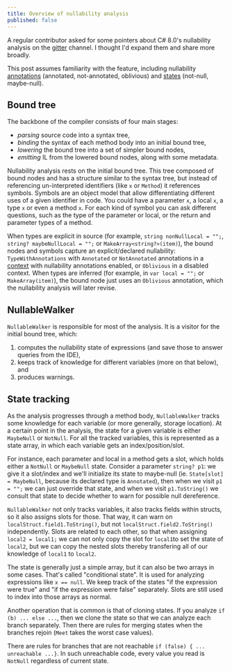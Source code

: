 ```yaml
---
title: Overview of nullability analysis
published: false
---
```


A regular contributor asked for some pointers about C# 8.0's nullability analysis on the [gitter](https://gitter.im/dotnet/roslyn) channel. I thought I'd expand them and share more broadly.

This post assumes familiarity with the feature, including nullability [annotations](https://github.com/dotnet/csharplang/blob/master/proposals/csharp-8.0/nullable-reference-types-specification.md#nullability-of-types) (annotated, not-annotated, oblivious) and [states](https://github.com/dotnet/csharplang/blob/master/proposals/csharp-8.0/nullable-reference-types-specification.md#null-state-and-null-tracking) (not-null, maybe-null).

## Bound tree

The backbone of the compiler consists of four main stages:
- _parsing_ source code into a syntax tree,
- _binding_ the syntax of each method body into an initial bound tree,
- _lowering_ the bound tree into a set of simpler bound nodes,
- _emitting_ IL from the lowered bound nodes, along with some metadata.

Nullability analysis rests on the initial bound tree. This tree composed of bound nodes and has a structure similar to the syntax tree, but instead of referencing un-interpreted identifiers (like `x` or `Method`) it references symbols. Symbols are an object model that allow differentiating different uses of a given identifier in code. You could have a parameter `x`, a local `x`, a type `x` or even a method `x`. For each kind of symbol you can ask different questions, such as the type of the parameter or local, or the return and parameter types of a method.

When types are explicit in source (for example, `string nonNullLocal = "";`, `string? maybeNullLocal = "";` or `MakeArray<string?>(item)`), the bound nodes and symbols capture an explicit/declared nullability: `TypeWithAnnotations` with `Annotated` or `NotAnnotated` annotations in a [context](https://github.com/dotnet/csharplang/blob/master/proposals/csharp-8.0/nullable-reference-types-specification.md#nullable-contexts) with nullability annotations enabled, or `Oblivious` in a disabled context.
When types are inferred (for example, in `var local = "";` or `MakeArray(item)`), the bound node just uses an `Oblivious` annotation, which the nullability analysis will later revise.

## NullableWalker

`NullableWalker` is responsible for most of the analysis. It is a visitor for the initial bound tree, which:
1. computes the nullability state of expressions (and save those to answer queries from the IDE), 
2. keeps track of knowledge for different variables (more on that below), and 
3. produces warnings.

## State tracking

As the analysis progresses through a method body, `NullableWalker` tracks some knowledge for each variable (or more generally, storage location). At a certain point in the analysis, the state for a given variable is either `MaybeNull` or `NotNull`.
For all the tracked variables, this is represented as a state array, in which each variable gets an index/position/slot.

For instance, each parameter and local in a method gets a slot, which holds either a `NotNull` or `MaybeNull` state. Consider a parameter `string? p1`: we give it a slot/index and we'll initialize its state to maybe-null (ie. `State[slot] = MaybeNull`, because its declared type is `Annotated`), then when we visit `p1 = "";` we can just override that state, and when we visit `p1.ToString()` we consult that state to decide whether to warn for possible null dereference.

`NullableWalker` not only tracks variables, it also tracks fields within structs, so it also assigns slots for those. That way, it can warn on `localStruct.field1.ToString()`, but not `localStruct.field2.ToString()` independently.
Slots are related to each other, so that when assigning `local2 = local1;` we can not only copy the slot for `local1`to set the state of `local2`, but we can copy the nested slots thereby transfering all of our knowledge of `local1` to `local2`.

The state is generally just a simple array, but it can also be two arrays in some cases. That's called "conditional state". It is used for analyzing expressions like `x == null`. We keep track of the states "if the expression were true" and "if the expression were false" separately. Slots are still used to index into those arrays as normal.

Another operation that is common is that of cloning states. If you analyze `if (b) ... else ...`, then we clone the state so that we can analyze each branch separately. Then there are rules for merging states when the branches rejoin (`Meet` takes the worst case values).

There are rules for branches that are not reachable `if (false) { ... unreachable ...}`. In such unreachable code, every value you read is `NotNull` regardless of current state.
